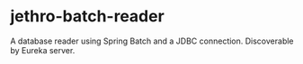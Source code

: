 # jethro-batch-reader

A database reader using Spring Batch and a JDBC connection. Discoverable by Eureka server.
